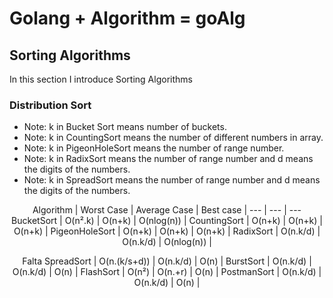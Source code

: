 # Golang + Algorithm = goAlg

## Sorting Algorithms

In this section I introduce Sorting Algorithms

### Distribution Sort

* Note: k in Bucket Sort means number of buckets.  
* Note: k in CountingSort means the number of different numbers in array.  
* Note: k in PigeonHoleSort means the number of range number.  
* Note: k in RadixSort means the number of range number and d means the digits of the numbers.  
* Note: k in SpreadSort means the number of range number and d means the digits of the numbers.  

<center>

Algorithm | Worst Case | Average Case | Best case |
--- | --- | ---
BucketSort | O(n².k) | O(n+k) | O(nlog(n)) |
CountingSort | O(n+k) | O(n+k) | O(n+k) |
PigeonHoleSort | O(n+k) | O(n+k) | O(n+k) |
RadixSort | O(n.k/d) | O(n.k/d) | O(nlog(n)) |

Falta
SpreadSort | O(n.(k/s+d)) | O(n.k/d) | O(n) |
BurstSort | O(n.k/d) | O(n.k/d) | O(n) |
FlashSort | O(n²) | O(n.+r) | O(n) |
PostmanSort | O(n.k/d) | O(n.k/d) | O(n) |

</center>


